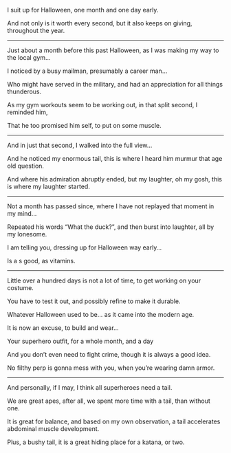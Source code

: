 I suit up for Halloween,
one month and one day early.

And not only is it worth every second,
but it also keeps on giving, throughout the year.

---

Just about a month before this past Halloween,
as I was making my way to the local gym…

I noticed by a busy mailman,
presumably a career man…

Who might have served in the military,
and had an appreciation for all things thunderous.

As my gym workouts seem to be working out,
in that split second, I reminded him,

That he too promised him self,
to put on some muscle.

---

And in just that second,
I walked into the full view...

And he noticed my enormous tail,
this is where I heard him murmur that age old question.

And where his admiration abruptly ended,
but my laughter, oh my gosh, this is where my laughter started.

---

Not a month has passed since,
where I have not replayed that moment in my mind...

Repeated his words “What the duck?”,
and then burst into laughter, all by my lonesome.

I am telling you,
dressing up for Halloween way early…

Is a s good,
as vitamins.

---

Little over a hundred days is not a lot of time,
to get working on your costume.

You have to test it out,
and possibly refine to make it durable.

Whatever Halloween used to be...
as it came into the modern age.

It is now an excuse,
to build and wear…

Your superhero outfit,
for a whole month, and a day

And you don’t even need to fight crime,
though it is always a good idea.

No filthy perp is gonna mess with you,
when you’re wearing damn armor.

---

And personally, if I may,
I think all superheroes need a tail.

We are great apes, after all,
we spent more time with a tail, than without one.

It is great for balance, and based on my own observation,
a tail accelerates abdominal muscle development.

Plus, a bushy tail,
it is a great hiding place for a katana, or two.
